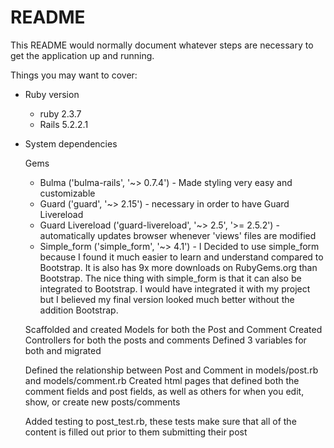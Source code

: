 # README

This README would normally document whatever steps are necessary to get the
application up and running.

Things you may want to cover:



* Ruby version
    
   - ruby 2.3.7
   - Rails 5.2.2.1

* System dependencies

  Gems
    - Bulma ('bulma-rails', '~> 0.7.4') - Made styling very easy and customizable
   - Guard ('guard', '~> 2.15') - necessary in order to have Guard Livereload
   - Guard Livereload ('guard-livereload', '~> 2.5', '>= 2.5.2') - automatically updates browser whenever 'views' files are modified
    - Simple_form ('simple_form', '~> 4.1') - I Decided to use simple_form because I found it much easier to learn and understand compared to Bootstrap. It is also has 9x more downloads on RubyGems.org than Bootstrap. The nice thing with simple_form is that it can also be integrated to Bootstrap. I would have integrated it with my project but I believed my final version looked much better without the addition Bootstrap. 

    
    Scaffolded and created Models for both the Post and Comment
    Created Controllers for both the posts and comments 
    Defined 3 variables for both and migrated 
    
    
    Defined the relationship between Post and Comment in models/post.rb and models/comment.rb
    Created html pages that defined both the comment fields and post fields, as well as others for when you edit, show, or create new posts/comments
   
    
    Added testing to post_test.rb, these tests make sure that all of the content is filled out prior to them submitting their post


   
